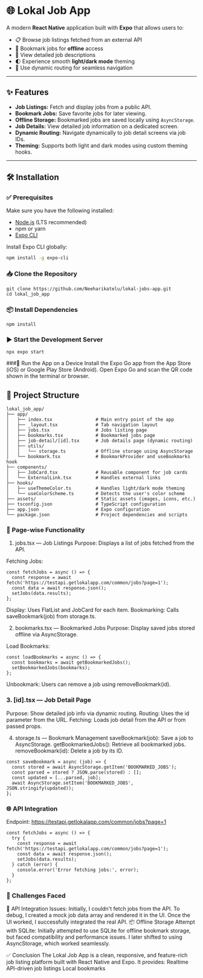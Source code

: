 # 🌐 Lokal Job App

A modern **React Native** application built with **Expo** that allows users to:

- 📋 Browse job listings fetched from an external API  
- 🔖 Bookmark jobs for **offline** access  
- 📄 View detailed job descriptions  
- 🌓 Experience smooth **light/dark mode** theming  
- 🧭 Use dynamic routing for seamless navigation  

---

## ✨ Features

- **Job Listings:** Fetch and display jobs from a public API.
- **Bookmark Jobs:** Save favorite jobs for later viewing.
- **Offline Storage:** Bookmarked jobs are saved locally using `AsyncStorage`.
- **Job Details:** View detailed job information on a dedicated screen.
- **Dynamic Routing:** Navigate dynamically to job detail screens via job IDs.
- **Theming:** Supports both light and dark modes using custom theming hooks.

---

## 🛠 Installation

### ✅ Prerequisites

Make sure you have the following installed:

- [Node.js](https://nodejs.org/) (LTS recommended)
- npm or yarn
- [Expo CLI](https://docs.expo.dev/get-started/installation/)

Install Expo CLI globally:

``` bash
npm install -g expo-cli
```

### 📥 Clone the Repository
```
git clone https://github.com/Neeharikatelu/lokal-jobs-app.git
cd lokal_job_app
```

### 📦 Install Dependencies
```
npm install
```

### ▶️ Start the Development Server
```
npx expo start
```

###📱 Run the App on a Device
Install the Expo Go app from the App Store (iOS) or Google Play Store (Android).
Open Expo Go and scan the QR code shown in the terminal or browser.

## 📁 Project Structure
```
lokal_job_app/
├── app/
│   ├── index.tsx                # Main entry point of the app
│   ├── _layout.tsx              # Tab navigation layout
│   ├── jobs.tsx                 # Jobs listing page
│   ├── bookmarks.tsx            # Bookmarked jobs page
│   ├── job-detail/[id].tsx      # Job details page (dynamic routing)
│   ├── utils/
│   │   └── storage.ts           # Offline storage using AsyncStorage
│   └── bookmark.tsx             # BookmarkProvider and useBookmarks hook
├── components/
│   ├── JobCard.tsx              # Reusable component for job cards
│   └── ExternalLink.tsx         # Handles external links
├── hooks/
│   ├── useThemeColor.ts         # Handles light/dark mode theming
│   └── useColorScheme.ts        # Detects the user's color scheme
├── assets/                      # Static assets (images, icons, etc.)
├── tsconfig.json                # TypeScript configuration
├── app.json                     # Expo configuration
└── package.json                 # Project dependencies and scripts
```

### 📄 Page-wise Functionality
1. jobs.tsx — Job Listings
Purpose: Displays a list of jobs fetched from the API.

Fetching Jobs:
```
const fetchJobs = async () => {
  const response = await fetch('https://testapi.getlokalapp.com/common/jobs?page=1');
  const data = await response.json();
  setJobs(data.results);
};
```
Display: Uses FlatList and JobCard for each item.
Bookmarking: Calls saveBookmark(job) from storage.ts.

2. bookmarks.tsx — Bookmarked Jobs
Purpose: Display saved jobs stored offline via AsyncStorage.

Load Bookmarks:
```
const loadBookmarks = async () => {
  const bookmarks = await getBookmarkedJobs();
  setBookmarkedJobs(bookmarks);
};
```
Unbookmark: Users can remove a job using removeBookmark(id).

### 3. [id].tsx — Job Detail Page
Purpose: Show detailed job info via dynamic routing.
Routing: Uses the id parameter from the URL.
Fetching: Loads job detail from the API or from passed props.

4. storage.ts — Bookmark Management
saveBookmark(job): Save a job to AsyncStorage.
getBookmarkedJobs(): Retrieve all bookmarked jobs.
removeBookmark(id): Delete a job by its ID.
```
const saveBookmark = async (job) => {
  const stored = await AsyncStorage.getItem('BOOKMARKED_JOBS');
  const parsed = stored ? JSON.parse(stored) : [];
  const updated = [...parsed, job];
  await AsyncStorage.setItem('BOOKMARKED_JOBS', JSON.stringify(updated));
};
```

### 🌐 API Integration
Endpoint: https://testapi.getlokalapp.com/common/jobs?page=1
```
const fetchJobs = async () => {
  try {
    const response = await fetch('https://testapi.getlokalapp.com/common/jobs?page=1');
    const data = await response.json();
    setJobs(data.results);
  } catch (error) {
    console.error('Error fetching jobs:', error);
  }
};
```

### 🧩 Challenges Faced
🔌 API Integration Issues: Initially, I couldn't fetch jobs from the API. To debug, I created a mock job data array and rendered it in the UI. Once the UI worked, I successfully integrated the real API.
📦 Offline Storage Attempt with SQLite: Initially attempted to use SQLite for offline bookmark storage, but faced compatibility and performance issues. I later shifted to using AsyncStorage, which worked seamlessly.

✅ Conclusion
The Lokal Job App is a clean, responsive, and feature-rich job listing platform built with React Native and Expo.
It provides:
Realtime API-driven job listings
Local bookmarks
